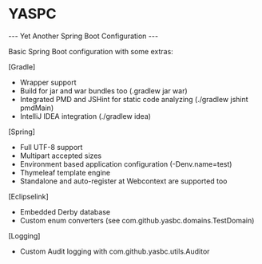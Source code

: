 YASPC
=================================

--- Yet Another Spring Boot Configuration ---

Basic Spring Boot configuration with some extras:

[Gradle]
- Wrapper support
- Build for jar and war bundles too (.gradlew jar war)
- Integrated PMD and JSHint for static code analyzing (./gradlew jshint pmdMain)
- IntelliJ IDEA integration (./gradlew idea)

[Spring]
- Full UTF-8 support
- Multipart accepted sizes
- Environment based application configuration (-Denv.name=test)
- Thymeleaf template engine
- Standalone and auto-register at Webcontext are supported too

[Eclipselink]
- Embedded Derby database
- Custom enum converters (see com.github.yasbc.domains.TestDomain)

[Logging]
- Custom Audit logging with com.github.yasbc.utils.Auditor
